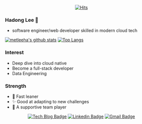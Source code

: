 
<div align=center>

[![Hits](https://hits.seeyoufarm.com/api/count/incr/badge.svg?url=https%3A%2F%2Fgithub.com%2Fmetleeha)](https://hits.seeyoufarm.com)

</div>

### Hadong Lee :whale:

 - software engineer/web developer skilled in modern cloud tech

[![metleeha's github stats](https://github-readme-stats.vercel.app/api?username=metleeha&show_icons=true&theme=radical)](https://github.com/metleeha/github-readme-stats)
[![Top Langs](https://github-readme-stats.vercel.app/api/top-langs/?username=metleeha&layout=compact&theme=radical)](https://github.com/metleeha)

### Interest 

 - Deep dive into cloud native
 - Become a full-stack developer
 - Data Engineering 
 
### Strength

 - :rocket: Fast leaner
 - :sparkles: Good at adapting to new challenges
 - :raised_hands: A supportive team player
 
 
<div align=center>

[![Tech Blog Badge](http://img.shields.io/badge/-Tech%20blog-black?style=flat-square&logo=github&link=https://metleeha.tistory.com/)](https://metleeha.tistory.com/) 
[![Linkedin Badge](https://img.shields.io/badge/-LinkedIn-blue?style=flat-square&logo=Linkedin&logoColor=white&link=https://www.linkedin.com/in/hadongme/)](https://www.linkedin.com/in/hadongme/) 
[![Gmail Badge](https://img.shields.io/badge/-Gmail-d14836?style=flat-square&logo=Gmail&logoColor=white&link=mailto:hadongme@gmail.com)](mailto:hadongme@gmail.com)

</div>

<!--
**metleeha/metleeha** is a ✨ _special_ ✨ repository because its `README.md` (this file) appears on your GitHub profile.

Here are some ideas to get you started:

- 🔭 I’m currently working on ...
- 🌱 I’m currently learning ...
- 👯 I’m looking to collaborate on ...
- 🤔 I’m looking for help with ...
- 💬 Ask me about ...
- 📫 How to reach me: ...
- 😄 Pronouns: ...
- ⚡ Fun fact: ...
-->
